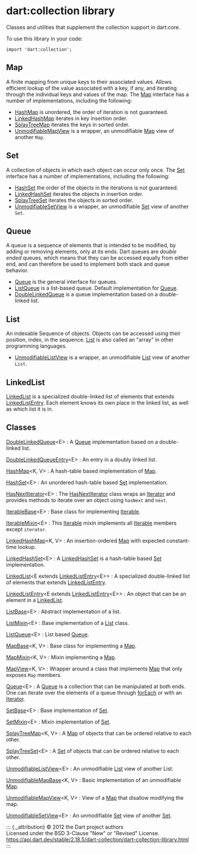 dart:collection library
=======================

Classes and utilities that supplement the collection support in
dart:core.

To use this library in your code:

``` {.language-dart data-language="dart"}
import 'dart:collection';
```

Map
---

A finite mapping from unique keys to their associated values. Allows
efficient lookup of the value associated with a key, if any, and
iterating through the individual keys and values of the map. The
[Map](../dart-core/map-class) interface has a number of implementations,
including the following:

-   [HashMap](hashmap-class) is unordered, the order of iteration is not
    guaranteed.
-   [LinkedHashMap](linkedhashmap-class) iterates in key insertion
    order.
-   [SplayTreeMap](splaytreemap-class) iterates the keys in sorted
    order.
-   [UnmodifiableMapView](unmodifiablemapview-class) is a wrapper, an
    unmodifiable [Map](../dart-core/map-class) view of another `Map`.

Set
---

A collection of objects in which each object can occur only once. The
[Set](../dart-core/set-class) interface has a number of implementations,
including the following:

-   [HashSet](hashset-class) the order of the objects in the iterations
    is not guaranteed.
-   [LinkedHashSet](linkedhashset-class) iterates the objects in
    insertion order.
-   [SplayTreeSet](splaytreeset-class) iterates the objects in sorted
    order.
-   [UnmodifiableSetView](unmodifiablesetview-class) is a wrapper, an
    unmodifiable [Set](../dart-core/set-class) view of another `Set`.

Queue
-----

A queue is a sequence of elements that is intended to be modified, by
adding or removing elements, only at its ends. Dart queues are *double
ended* queues, which means that they can be accessed equally from either
end, and can therefore be used to implement both stack and queue
behavior.

-   [Queue](queue-class) is the general interface for queues.
-   [ListQueue](listqueue-class) is a list-based queue. Default
    implementation for [Queue](queue-class).
-   [DoubleLinkedQueue](doublelinkedqueue-class) is a queue
    implementation based on a double-linked list.

List
----

An indexable Sequence of objects. Objects can be accessed using their
position, index, in the sequence. [List](../dart-core/list-class) is
also called an \"array\" in other programming languages.

-   [UnmodifiableListView](unmodifiablelistview-class) is a wrapper, an
    unmodifiable [List](../dart-core/list-class) view of another `List`.

LinkedList
----------

[LinkedList](linkedlist-class) is a specialized double-linked list of
elements that extends [LinkedListEntry](linkedlistentry-class). Each
element knows its own place in the linked list, as well as which list it
is in.

Classes
-------

[DoubleLinkedQueue](doublelinkedqueue-class)\<E\>
:   A [Queue](queue-class) implementation based on a double-linked list.

[DoubleLinkedQueueEntry](doublelinkedqueueentry-class)\<E\>
:   An entry in a doubly linked list.

[HashMap](hashmap-class)\<K, V\>
:   A hash-table based implementation of [Map](../dart-core/map-class).

[HashSet](hashset-class)\<E\>
:   An unordered hash-table based [Set](../dart-core/set-class)
    implementation.

[HasNextIterator](hasnextiterator-class)\<E\>
:   The [HasNextIterator](hasnextiterator-class) class wraps an
    [Iterator](../dart-core/iterator-class) and provides methods to
    iterate over an object using `hasNext` and `next`.

[IterableBase](iterablebase-class)\<E\>
:   Base class for implementing [Iterable](../dart-core/iterable-class).

[IterableMixin](iterablemixin-class)\<E\>
:   This [Iterable](../dart-core/iterable-class) mixin implements all
    [Iterable](../dart-core/iterable-class) members except `iterator`.

[LinkedHashMap](linkedhashmap-class)\<K, V\>
:   An insertion-ordered [Map](../dart-core/map-class) with expected
    constant-time lookup.

[LinkedHashSet](linkedhashset-class)\<E\>
:   A [LinkedHashSet](linkedhashset-class) is a hash-table based
    [Set](../dart-core/set-class) implementation.

[LinkedList](linkedlist-class)\<E extends [LinkedListEntry](linkedlistentry-class)\<E\>\>
:   A specialized double-linked list of elements that extends
    [LinkedListEntry](linkedlistentry-class).

[LinkedListEntry](linkedlistentry-class)\<E extends [LinkedListEntry](linkedlistentry-class)\<E\>\>
:   An object that can be an element in a
    [LinkedList](linkedlist-class).

[ListBase](listbase-class)\<E\>
:   Abstract implementation of a list.

[ListMixin](listmixin-class)\<E\>
:   Base implementation of a [List](../dart-core/list-class) class.

[ListQueue](listqueue-class)\<E\>
:   List based [Queue](queue-class).

[MapBase](mapbase-class)\<K, V\>
:   Base class for implementing a [Map](../dart-core/map-class).

[MapMixin](mapmixin-class)\<K, V\>
:   Mixin implementing a [Map](../dart-core/map-class).

[MapView](mapview-class)\<K, V\>
:   Wrapper around a class that implements [Map](../dart-core/map-class)
    that only exposes `Map` members.

[Queue](queue-class)\<E\>
:   A [Queue](queue-class) is a collection that can be manipulated at
    both ends. One can iterate over the elements of a queue through
    [forEach](../dart-core/iterable/foreach) or with an
    [Iterator](../dart-core/iterator-class).

[SetBase](setbase-class)\<E\>
:   Base implementation of [Set](../dart-core/set-class).

[SetMixin](setmixin-class)\<E\>
:   Mixin implementation of [Set](../dart-core/set-class).

[SplayTreeMap](splaytreemap-class)\<K, V\>
:   A [Map](../dart-core/map-class) of objects that can be ordered
    relative to each other.

[SplayTreeSet](splaytreeset-class)\<E\>
:   A [Set](../dart-core/set-class) of objects that can be ordered
    relative to each other.

[UnmodifiableListView](unmodifiablelistview-class)\<E\>
:   An unmodifiable [List](../dart-core/list-class) view of another
    List.

[UnmodifiableMapBase](unmodifiablemapbase-class)\<K, V\>
:   Basic implementation of an unmodifiable
    [Map](../dart-core/map-class).

[UnmodifiableMapView](unmodifiablemapview-class)\<K, V\>
:   View of a [Map](../dart-core/map-class) that disallow modifying the
    map.

[UnmodifiableSetView](unmodifiablesetview-class)\<E\>
:   An unmodifiable [Set](../dart-core/set-class) view of another
    [Set](../dart-core/set-class).

::: {._attribution}
© 2012 the Dart project authors\
Licensed under the BSD 3-Clause \"New\" or \"Revised\" License.\
<https://api.dart.dev/stable/2.18.5/dart-collection/dart-collection-library.html>
:::
